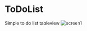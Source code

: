 # ToDoList
Simple to do list tableview
![screen1](https://cloud.githubusercontent.com/assets/20956156/25558278/49daf250-2cf1-11e7-9e8b-eba7b660a552.png)
